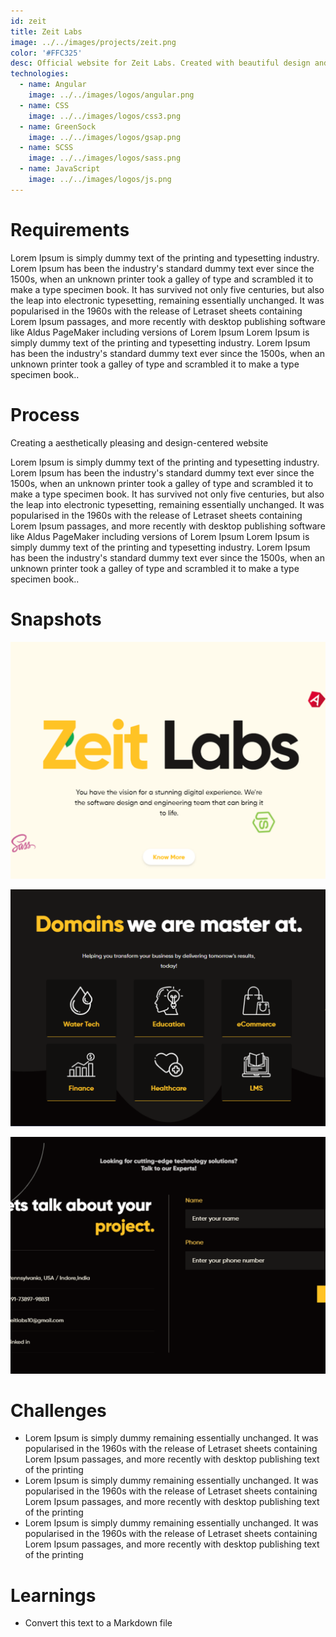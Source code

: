 ```yaml
---
id: zeit
title: Zeit Labs
image: ../../images/projects/zeit.png
color: '#FFC325'
desc: Official website for Zeit Labs. Created with beautiful design and eye-catching animations using GSAP and ScrollMagic. Optimized for performance.
technologies:
  - name: Angular
    image: ../../images/logos/angular.png
  - name: CSS
    image: ../../images/logos/css3.png
  - name: GreenSock
    image: ../../images/logos/gsap.png
  - name: SCSS
    image: ../../images/logos/sass.png
  - name: JavaScript
    image: ../../images/logos/js.png
---
```

# Requirements

Lorem Ipsum is simply dummy text of the printing and typesetting industry. Lorem Ipsum has been the industry's standard dummy text ever since the 1500s, when an unknown printer took a galley of type and scrambled it to make a type specimen book. It has survived not only five centuries, but also the leap into electronic typesetting, remaining essentially unchanged. It was popularised in the 1960s with the release of Letraset sheets containing Lorem Ipsum passages, and more recently with desktop publishing software like Aldus PageMaker including versions of Lorem Ipsum Lorem Ipsum is simply dummy text of the printing and typesetting industry. Lorem Ipsum has been the industry's standard dummy text ever since the 1500s, when an unknown printer took a galley of type and scrambled it to make a type specimen book..

# Process

Creating a aesthetically pleasing and design-centered website

Lorem Ipsum is simply dummy text of the printing and typesetting industry. Lorem Ipsum has been the industry's standard dummy text ever since the 1500s, when an unknown printer took a galley of type and scrambled it to make a type specimen book. It has survived not only five centuries, but also the leap into electronic typesetting, remaining essentially unchanged. It was popularised in the 1960s with the release of Letraset sheets containing Lorem Ipsum passages, and more recently with desktop publishing software like Aldus PageMaker including versions of Lorem Ipsum Lorem Ipsum is simply dummy text of the printing and typesetting industry. Lorem Ipsum has been the industry's standard dummy text ever since the 1500s, when an unknown printer took a galley of type and scrambled it to make a type specimen book..

# Snapshots

<div class="image-row">
  <div class="image-column">

![Image 1](../../images/projects/zeit/hero-section.png)

  </div>
  <div class="image-column">

![Image 2](../../images/projects/zeit/features.png)

  </div>
    <div class="image-column">

![Image 3](../../images/projects/zeit/contact-section.png)

  </div>
  
</div>

<div class="image-row">

</div>

# Challenges

- Lorem Ipsum is simply dummy remaining essentially unchanged. It was popularised in the 1960s with the release of Letraset sheets containing Lorem Ipsum passages, and more recently with desktop publishing text of the printing
- Lorem Ipsum is simply dummy remaining essentially unchanged. It was popularised in the 1960s with the release of Letraset sheets containing Lorem Ipsum passages, and more recently with desktop publishing text of the printing
- Lorem Ipsum is simply dummy remaining essentially unchanged. It was popularised in the 1960s with the release of Letraset sheets containing Lorem Ipsum passages, and more recently with desktop publishing text of the printing

# Learnings

- Convert this text to a Markdown file